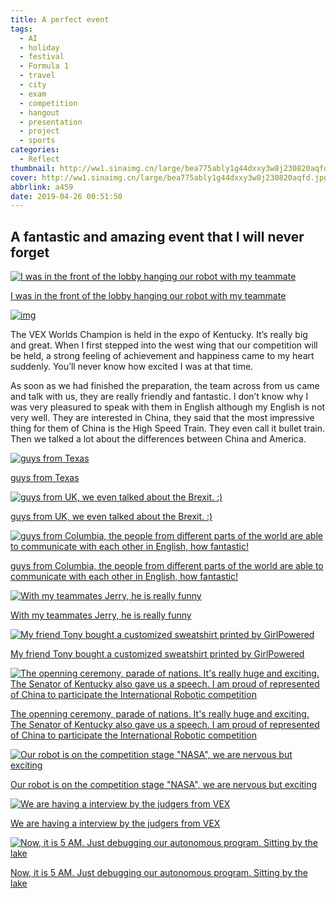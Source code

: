 ```yaml
---
title: A perfect event
tags:
  - AI
  - holiday
  - festival
  - Formula 1
  - travel
  - city
  - exam
  - competition
  - hangout
  - presentation
  - project
  - sports
categories:
  - Reflect
thumbnail: http://ww1.sinaimg.cn/large/bea775ably1g44dxxy3w8j230820aqfd.jpg
cover: http://ww1.sinaimg.cn/large/bea775ably1g44dxxy3w8j230820aqfd.jpg
abbrlink: a459
date: 2019-04-26 00:51:50
---
```


## A fantastic and amazing event that I will never forget

[![I was in the front of the lobby hanging our robot with my teammate](https://i.imgur.com/Hyossc7.jpg)](https://i.imgur.com/Hyossc7.jpg)

[I was in the front of the lobby hanging our robot with my teammate](https://i.imgur.com/Hyossc7.jpg)



[![img](https://i.imgur.com/x1dHAJR.jpg)](https://i.imgur.com/x1dHAJR.jpg)

The VEX Worlds Champion is held in the expo of Kentucky. It’s really big and great. When I first stepped into the west wing that our competition will be held, a strong feeling of achievement and happiness came to my heart suddenly. You’ll never know how excited I was at that time.



As soon as we had finished the preparation, the team across from us came and talk with us, they are really friendly and fantastic. I don’t know why I was very pleasured to speak with them in English although my English is not very well. They are interested in China, they said that the most impressive thing for them of China is the High Speed Train. They even call it bullet train. Then we talked a lot about the differences between China and America.

[![guys from Texas](https://i.imgur.com/qULFaZc.jpg)](https://i.imgur.com/qULFaZc.jpg)

[guys from Texas](https://i.imgur.com/qULFaZc.jpg)



[![guys from UK, we even talked about the Brexit. :)](https://i.imgur.com/0S01txi.jpg)](https://i.imgur.com/0S01txi.jpg)

[guys from UK, we even talked about the Brexit. :)](https://i.imgur.com/0S01txi.jpg)



[![guys from Columbia, the people from different parts of the world are able to communicate with each other in English, how fantastic!](https://i.imgur.com/qVUQbp0.jpg)](https://i.imgur.com/qVUQbp0.jpg)

[guys from Columbia, the people from different parts of the world are able to communicate with each other in English, how fantastic!](https://i.imgur.com/qVUQbp0.jpg)



[![With my teammates Jerry, he is really funny](https://i.imgur.com/jZMA4sN.jpg)](https://i.imgur.com/jZMA4sN.jpg)

[With my teammates Jerry, he is really funny](https://i.imgur.com/jZMA4sN.jpg)



[![My friend Tony bought a customized sweatshirt printed by GirlPowered](https://i.imgur.com/JqKtKvo.jpg)](https://i.imgur.com/JqKtKvo.jpg)

[My friend Tony bought a customized sweatshirt printed by GirlPowered](https://i.imgur.com/JqKtKvo.jpg)



[![The openning ceremony, parade of nations. It's really huge and exciting. The Senator of Kentucky also gave us a speech. I am proud of represented of China to participate the International Robotic competition](https://i.imgur.com/znHreRk.jpg)](https://i.imgur.com/znHreRk.jpg)

[The openning ceremony, parade of nations. It's really huge and exciting. The Senator of Kentucky also gave us a speech. I am proud of represented of China to participate the International Robotic competition](https://i.imgur.com/znHreRk.jpg)



[![Our robot is on the competition stage "NASA", we are nervous but exciting](https://i.imgur.com/JmYot9t.jpg)](https://i.imgur.com/JmYot9t.jpg)

[Our robot is on the competition stage "NASA", we are nervous but exciting](https://i.imgur.com/JmYot9t.jpg)



[![We are having a interview by the judgers from VEX](https://i.imgur.com/2FJNKPX.jpg)](https://i.imgur.com/2FJNKPX.jpg)

[We are having a interview by the judgers from VEX](https://i.imgur.com/2FJNKPX.jpg)



[![Now, it is 5 AM. Just debugging our autonomous program. Sitting by the lake](https://i.imgur.com/UA4f1AZ.jpg)](https://i.imgur.com/UA4f1AZ.jpg)

[Now, it is 5 AM. Just debugging our autonomous program. Sitting by the lake](https://i.imgur.com/UA4f1AZ.jpg)